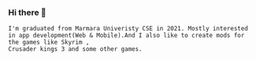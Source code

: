 ### Hi there 👋

    I'm graduated from Marmara Univeristy CSE in 2021. Mostly interested in app development(Web & Mobile).And I also like to create mods for the games like Skyrim , 
    Crusader kings 3 and some other games. 

<!--
**senolmurat/senolmurat** is a ✨ _special_ ✨ repository because its `README.md` (this file) appears on your GitHub profile.

Here are some ideas to get you started:

- 🔭 I’m currently working on ...
- 🌱 I’m currently learning ...
- 👯 I’m looking to collaborate on ...
- 🤔 I’m looking for help with ...
- 💬 Ask me about ...
- 📫 How to reach me: ...
- 😄 Pronouns: ...
- ⚡ Fun fact: ...
-->
